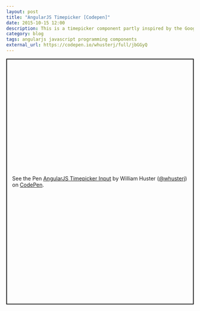 ```yaml
---
layout: post
title: "AngularJS Timepicker [Codepen]"
date: 2015-10-15 12:00
description: This is a timepicker component partly inspired by the Google Calendar timepicker. It allows for flexible time entry by typing or by selecting a time from a dropdown menu. It also works with the AngularJS ng-model and form validation.
category: blog
tags: angularjs javascript programming components
external_url: https://codepen.io/whusterj/full/jbGGyQ
---
```


<p class="codepen" data-height="660" data-default-tab="result" data-slug-hash="jbGGyQ" data-user="whusterj" style="height: 660px; box-sizing: border-box; display: flex; align-items: center; justify-content: center; border: 2px solid; margin: 1em 0; padding: 1em;">
  <span>See the Pen <a href="https://codepen.io/whusterj/pen/jbGGyQ">
  AngularJS Timepicker Input</a> by William Huster (<a href="https://codepen.io/whusterj">@whusterj</a>)
  on <a href="https://codepen.io">CodePen</a>.</span>
</p>
<script async src="https://cpwebassets.codepen.io/assets/embed/ei.js"></script>
